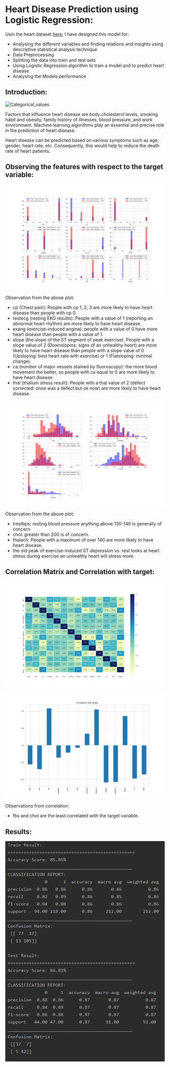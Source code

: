 # Heart Disease Prediction using Logistic Regression:
Usin the heart dataset [here](https://github.com/srikanthv0610/Logistic_Regression-Heart_Disease_Prediction/blob/main/Dataset), I have designed this model for:
* Analysing the different variables and finding relations and insights using descriptive statistical analysis technique
* Data Preprocessing
* Splitting the data into train and test sets
* Using Logistic Regression algorithm to train a model and to predict heart disease
* Analysing the Models performance

## Introduction:

![Calegorical_values](https://github.com/srikanthv0610/Logistic_Regression-Heart_Disease_Prediction/blob/main/Plots/HeartDisease.png)

Factors that influence heart disease are body cholesterol levels, smoking habit and obesity, family history of illnesses, blood pressure, and work environment. Machine learning algorithms play an essential and precise role in the prediction of heart disease. 

Heart disease can be predicted based on various symptoms such as age, gender, heart rate, etc. Consequently, this would help to reduce the death rate of heart patients.

## Observing the features with respect to the target variable:
![Calegorical_values](https://github.com/srikanthv0610/Logistic_Regression-Heart_Disease_Prediction/blob/main/Plots/Figure_2.png)

Observation from the above plot:
* cp (Chest pain): People with cp 1, 2, 3 are more likely to have heart disease than people with cp 0.
* restecg (resting EKG results): People with a value of 1 (reporting an abnormal heart rhythm) are more likely to have heart disease.
* exang (exercise-induced angina): people with a value of 0 have more heart disease than people with a value of 1.
* slope (the slope of the ST segment of peak exercise): People with a slope value of 2 (Downslopins: signs of an unhealthy heart) are more likely to have heart disease than people with a slope value of 0 (Upsloping: best heart rate with exercise) or 1 (Flatsloping: minimal change).
* ca (number of major vessels stained by fluoroscopy): the more blood movement the better, so people with ca equal to 0 are more likely to have heart disease.
* thal {thalium stress result}: People with a thal value of 2 (defect corrected: once was a defect but ok now) are more likely to have heart disease.

![Continuous_values](https://github.com/srikanthv0610/Logistic_Regression-Heart_Disease_Prediction/blob/main/Plots/Figure_3.png)

Observation from the above plot:
* trestbps: resting blood pressure anything above 130-140 is generally of concern
* chol: greater than 200 is of concern.
* thalach: People with a maximum of over 140 are more likely to have heart disease.
* the old peak of exercise-induced ST depression vs. rest looks at heart stress during exercise an unhealthy heart will stress more.


## Correlation Matrix and Correlation with target:
![Heatmap](https://github.com/srikanthv0610/Logistic_Regression-Heart_Disease_Prediction/blob/main/Plots/Figure_5.png)

![Heatmap](https://github.com/srikanthv0610/Logistic_Regression-Heart_Disease_Prediction/blob/main/Plots/Figure_6.png)

Observations from correlation:
* fbs and chol are the least correlated with the target variable.

## Results:
![Model Performance](https://github.com/srikanthv0610/Logistic_Regression-Heart_Disease_Prediction/blob/main/Plots/Performance%20Result.PNG)
